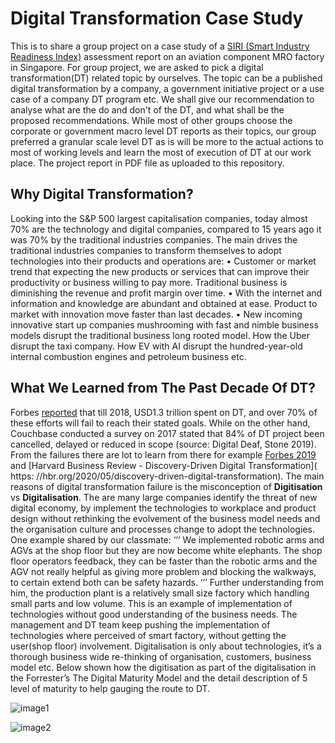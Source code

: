 # Digital Transformation Case Study
This is to share a group project on a case study of a [SIRI (Smart Industry Readiness Index)](https://www.edb.gov.sg/en/about-edb/media-releases-publications/advanced-manufacturing-release.html) assessment report on an aviation component MRO factory in Singapore. For group project, we are asked to pick a digital transformation(DT) related topic by ourselves. The topic can be a published digital transformation by a company, a government initiative project or a use case of a company DT program etc. We shall give our recommendation to analyse what are the do and don't of the DT, and what shall be the proposed recommendations. While most of other groups choose the corporate or government macro level DT reports as their topics, our group preferred a granular scale level DT as is will be more to the actual actions to most of working levels and learn the most of execution of DT at our work place. The project report in PDF file as uploaded to this repository.

## Why Digital Transformation?
Looking into the S&P 500 largest capitalisation companies, today almost 70% are the technology and digital companies, compared to 15 years ago it was 70% by the traditional industries companies. The main drives the traditional industries companies to transform themselves to adopt technologies into their products and operations are:
•	Customer or market trend that expecting the new products or services that can improve their productivity or business willing to pay more. Traditional business is diminishing the revenue and profit margin over time.
•	With the internet and information and knowledge are abundant and obtained at ease. Product to market with innovation move faster than last decades.
•	New incoming innovative start up companies mushrooming with fast and nimble business models disrupt the traditional business long rooted model. How the Uber disrupt the taxi company. How EV with AI disrupt the hundred-year-old internal combustion engines and petroleum business etc.

## What We Learned from The Past Decade Of DT?
Forbes [reported]( https://www.forbes.com/sites/forbestechcouncil/2018/03/13/why-digital-transformations-fail-closing-the-900-billion-hole-in-enterprise-strategy/?sh=244e47537b8b) that till 2018, USD1.3 trillion spent on DT, and over 70% of these efforts will fail to reach their stated goals. While on the other hand, Couchbase conducted a survey on 2017 stated that 84% of DT project been cancelled, delayed or reduced in scope (source: Digital Deaf, Stone 2019). From the failures there are lot to learn from there for example [Forbes 2019]( https://www.forbes.com/sites/blakemorgan/2019/09/30/companies-that-failed-at-digital-transformation-and-what-we-can-learn-from-them/?sh=1d493d66603c) and [Harvard Business Review - Discovery-Driven Digital Transformation]( https: //hbr.org/2020/05/discovery-driven-digital-transformation). The main reasons of digital transformation failure is the misconception of **Digitisation** vs **Digitalisation**. 
The are many large companies identify the threat of new digital economy, by implement the technologies to workplace and product design without rethinking the evolvement of the business model needs and the organisation culture and processes change to adopt the technologies. One example shared by our classmate: 
‘’’
	We implemented robotic arms and AGVs at the shop floor but they are now become white elephants. The shop floor operators feedback, they can be faster than the robotic arms and the AGV not really helpful as giving more problem and blocking the walkways, to certain extend both can be safety hazards.
‘’’
Further understanding from him, the production plant is a relatively small size factory which handling small parts and low volume. This is an example of implementation of technologies without good understanding of the business needs. The management and DT team keep pushing the implementation of technologies where perceived of smart factory, without getting the user(shop floor) involvement. Digitalisation is only about technologies, it’s a thorough business wide re-thinking of organisation, customers, business model etc. Below shown how the digitisation as part of the digitalisation in the Forrester’s The Digital Maturity Model and the detail description of 5 level of maturity to help gauging the route to DT. 

![image1](https://github.com/WongSinWee/Digital_Transformation_Case_Study/blob/main/image/DMM.JPG)

![image2](https://github.com/WongSinWee/Digital_Transformation_Case_Study/blob/main/image/DMM.JPG)
